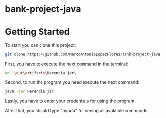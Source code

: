 # bank-project-java

# Getting Started

To start you can clone this project:

```bash
git clone https://github.com/MarcoAntonioLopezFlores/bank-project-java.git
```

First, you have to execute the next command in the terminal:

```bash
cd .\out\artifacts\Herencia_jar\
```

Second, to run the program you need execute the next command:

```bash
java -jar Herencia.jar
```

Lastly, you have to enter your credentials for using the program

After that, you should type "ayuda" for seeing all avalaible commands





